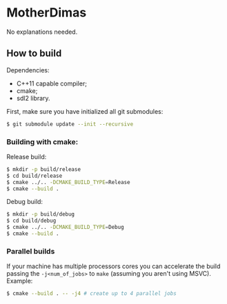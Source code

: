 # MotherDimas

No explanations needed.

## How to build

Dependencies:
* C++11 capable compiler;
* cmake;
* sdl2 library.

First, make sure you have initialized all git submodules:
```bash
$ git submodule update --init --recursive
```

### Building with cmake:

Release build:
```bash
$ mkdir -p build/release
$ cd build/release
$ cmake ../.. -DCMAKE_BUILD_TYPE=Release
$ cmake --build .
```

Debug build:
```bash
$ mkdir -p build/debug
$ cd build/debug
$ cmake ../.. -DCMAKE_BUILD_TYPE=Debug
$ cmake --build .
```

### Parallel builds

If your machine has multiple processors cores you can accelerate the build passing the ```-j<num_of_jobs>``` to ```make``` (assuming you aren't using MSVC). Example:
```bash
$ cmake --build . -- -j4 # create up to 4 parallel jobs
```
